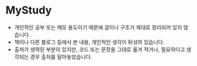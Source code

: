 # MyStudy

- 개인적인 공부 또는 메모 용도이기 때문에 글이나 구조가 제대로 정리되어 있지 않습니다. 
- 책이나 다른 블로그 등에서 본 내용, 개인적인 생각이 뒤섞여 있습니다. 
- 출처가 생략된 부분이 있지만, 코드 또는 문장을 그대로 옮겨 적거나, 필요하다고 생각되는 경우 출처를 달아놓았습니다. 
